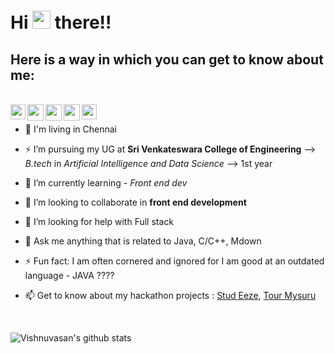 # Hi <img src="https://github.com/TheDudeThatCode/TheDudeThatCode/blob/master/Assets/Hi.gif" width="29px"> there!!


## Here is a way in which you can get to know about me:
<br/>



<a href="https://www.linkedin.com/in/cipher-unhsiv">
  <img align="left" width="24px" src="https://cdn.jsdelivr.net/npm/simple-icons@v3/icons/linkedin.svg"  />

<a href="mailto:vishnuvasants@gmail.com">
  <img align="left" width="26px" src="https://cdn.jsdelivr.net/npm/simple-icons@v3/icons/gmail.svg" />
</a>
</a>

<a href="https://www.instagram.com/thz_iz_vishnuoff/">
  <img align="left" width="26px" src="https://cdn.jsdelivr.net/npm/simple-icons@v3/icons/instagram.svg" />
</a>

<a href="https://stackoverflow.com/users/12139369/vishnuvasan">
  <img align="left" width="26px" src="https://cdn.jsdelivr.net/npm/simple-icons@v3/icons/stackoverflow.svg" />
</a>
<a href="https://twitter.com/Cipher_unhsiV">
  <img align="left" width="24px" src="https://cdn.jsdelivr.net/npm/simple-icons@v3/icons/twitter.svg"  />
</a>

<br/>

- 🔭 I'm living in Chennai

- ⚡ I’m pursuing my UG at **Sri Venkateswara College of Engineering** --> _B.tech_ in _Artificial Intelligence and Data Science_ --> 1st year

- 🌱 I’m currently learning - _Front end dev_

- 👯 I’m looking to collaborate in **front end development**

- 🤔 I’m looking for help with Full stack

- 💬 Ask me anything that is related to Java, C/C++, Mdown
 
- ⚡ Fun fact: I am often cornered and ignored for I am good at an outdated language - JAVA ????

- 📫 Get to know about my hackathon projects : [Stud Eeze](https://devfolio.co/submissions/stud-eeze "Developed at HackSRM 3.0"), [Tour Mysuru](https://devfolio.co/submissions/tour-mysuru "Developed at DSC WOW")
<br/>

![Vishnuvasan's github stats](https://github-readme-stats.vercel.app/api?username=Cipher-unhsiV&show_icons=true&hide_border=true)

<br />





